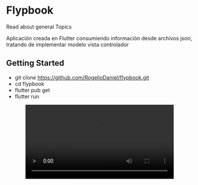 # Flypbook

Read about general Topics

Aplicación creada en Flutter consumiendo información desde archivos json, tratando de implementar modelo vista controlador
## Getting Started

- git clone https://github.com/RogelioDaniel/flypbook.git
- cd flypbook
- flutter pub get
- flutter run

<div align="center">
  <video src="https://github.com/RogelioDaniel/flypbook/assets/55957565/e08a7216-304c-4b47-a548-2313c8ebadbb" width="400" />
</div>






